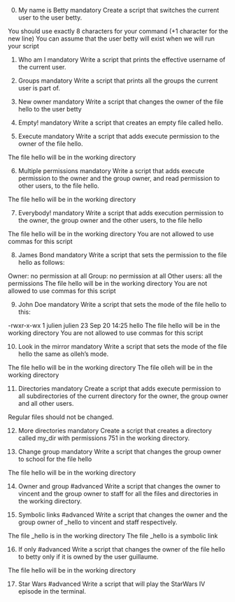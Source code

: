 0. My name is Betty
mandatory
Create a script that switches the current user to the user betty.

You should use exactly 8 characters for your command (+1 character for the new line)
You can assume that the user betty will exist when we will run your script

1. Who am I
mandatory
Write a script that prints the effective username of the current user.

2. Groups
mandatory
Write a script that prints all the groups the current user is part of.

3. New owner
mandatory
Write a script that changes the owner of the file hello to the user betty

4. Empty!
mandatory
Write a script that creates an empty file called hello.

5. Execute
mandatory
Write a script that adds execute permission to the owner of the file hello.

The file hello will be in the working directory

6. Multiple permissions
mandatory
Write a script that adds execute permission to the owner and the group owner, and read permission to other users, to the file hello.

The file hello will be in the working directory

7. Everybody!
mandatory
Write a script that adds execution permission to the owner, the group owner and the other users, to the file hello

The file hello will be in the working directory
You are not allowed to use commas for this script

8. James Bond
mandatory
Write a script that sets the permission to the file hello as follows:

Owner: no permission at all
Group: no permission at all
Other users: all the permissions
The file hello will be in the working directory You are not allowed to use commas for this script

9. John Doe
mandatory
Write a script that sets the mode of the file hello to this:

-rwxr-x-wx 1 julien julien 23 Sep 20 14:25 hello
The file hello will be in the working directory
You are not allowed to use commas for this script

10. Look in the mirror
mandatory
Write a script that sets the mode of the file hello the same as olleh’s mode.

The file hello will be in the working directory
The file olleh will be in the working directory

11. Directories
mandatory
Create a script that adds execute permission to all subdirectories of the current directory for the owner, the group owner and all other users.

Regular files should not be changed.

12. More directories
mandatory
Create a script that creates a directory called my_dir with permissions 751 in the working directory.


13. Change group
mandatory
Write a script that changes the group owner to school for the file hello

The file hello will be in the working directory

14. Owner and group
#advanced
Write a script that changes the owner to vincent and the group owner to staff for all the files and directories in the working directory.

15. Symbolic links
#advanced
Write a script that changes the owner and the group owner of _hello to vincent and staff respectively.

The file _hello is in the working directory
The file _hello is a symbolic link


16. If only
#advanced
Write a script that changes the owner of the file hello to betty only if it is owned by the user guillaume.

The file hello will be in the working directory

17. Star Wars
#advanced
Write a script that will play the StarWars IV episode in the terminal.
